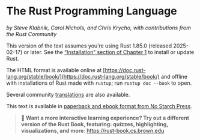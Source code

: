 # The Rust Programming Language

_by Steve Klabnik, Carol Nichols, and Chris Krycho, with contributions from the
Rust Community_

This version of the text assumes you’re using Rust 1.85.0 (released 2025-02-17)
or later. See the [“Installation” section of Chapter 1][install]<!-- ignore -->
to install or update Rust.

The HTML format is available online at
[https://doc.rust-lang.org/stable/book/](https://doc.rust-lang.org/stable/book/)
and offline with installations of Rust made with `rustup`; run `rustup doc
--book` to open.

Several community [translations] are also available.

This text is available in [paperback and ebook format from No Starch
Press][nsprust].

[install]: ch01-01-installation.html
[nsprust]: https://nostarch.com/rust-programming-language-2nd-edition
[translations]: appendix-06-translation.html

> **🚨 Want a more interactive learning experience? Try out a different version
> of the Rust Book, featuring: quizzes, highlighting, visualizations, and
> more**: <https://rust-book.cs.brown.edu>
